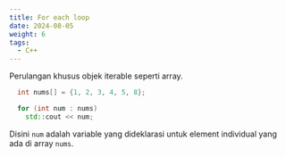 ```yaml
---
title: For each loop
date: 2024-08-05
weight: 6
tags:
  - C++
---
```


Perulangan khusus objek iterable seperti array.

```cpp
  int nums[] = {1, 2, 3, 4, 5, 8};

  for (int num : nums)
    std::cout << num;
```

Disini `num` adalah variable yang dideklarasi untuk element individual yang ada di array `nums`.

